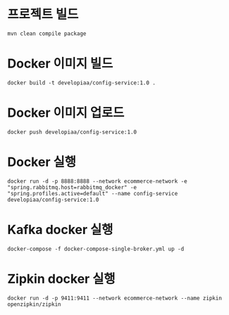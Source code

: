 # 프로젝트 빌드
`mvn clean compile package`

# Docker 이미지 빌드
`docker build -t developiaa/config-service:1.0 .`

# Docker 이미지 업로드
`docker push developiaa/config-service:1.0`

# Docker 실행
`docker run -d -p 8888:8888 --network ecommerce-network -e "spring.rabbitmq.host=rabbitmq_docker" -e "spring.profiles.active=default" --name config-service developiaa/config-service:1.0`

# Kafka docker 실행
`docker-compose -f docker-compose-single-broker.yml up -d`

# Zipkin docker 실행
`docker run -d -p 9411:9411 --network ecommerce-network --name zipkin openzipkin/zipkin `
